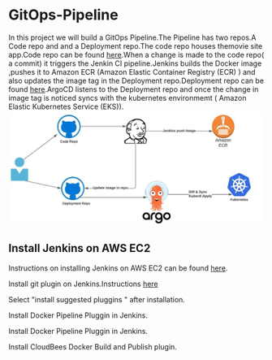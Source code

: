 # GitOps-Pipeline
In this project we will build a GitOps Pipeline.The Pipeline has two repos.A Code repo and and a Deployment repo.The code repo houses themovie site app.Code repo can be found [here](https://github.com/BrianSandiford/moviesiteapp).When a change is made to the code repo( a commit) it triggers the Jenkin CI pipeline.Jenkins builds the Docker image ,pushes it to Amazon ECR (Amazon Elastic Container Registry (ECR) ) and also updates the image tag in the Deployment repo.Deployment repo can be found [here](https://github.com/BrianSandiford/moviesiteapp-helmcharts).ArgoCD listens to the Deployment repo and once the change in image tag is noticed syncs with the kubernetes environmemt ( Amazon Elastic Kubernetes Service (EKS)).
![alt text](gitop-pipeline.jpeg)

##  Install Jenkins on AWS EC2
Instructions on installing Jenkins on AWS EC2 can be found [here](https://github.com/yankils/Simple-DevOps-Project/blob/master/Jenkins/Jenkins_Installation.MD#install-jenkins-on-aws-ec2). 

Install git plugin on Jenkins.Instructions [here](https://github.com/yankils/Simple-DevOps-Project/blob/master/Jenkins/Git_plugin_install.MD)

Select "install suggested pluggins " after installation.

Install Docker Pipeline Pluggin in Jenkins.

Install Docker Pipeline Pluggin in Jenkins.

Install CloudBees Docker Build and Publish plugin.
